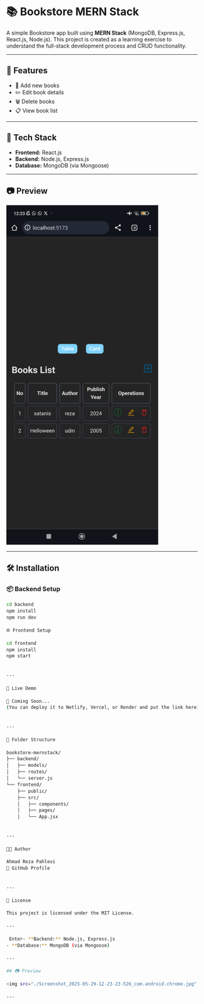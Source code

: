 # 📚 Bookstore MERN Stack

A simple Bookstore app built using **MERN Stack** (MongoDB, Express.js, React.js, Node.js). This project is created as a learning exercise to understand the full-stack development process and CRUD functionality.

---

## 🚀 Features

- 📖 Add new books
- ✏️ Edit book details
- 🗑️ Delete books
- 📋 View book list

---

## 🧪 Tech Stack

- **Frontend:** React.js
- **Backend:** Node.js, Express.js
- **Database:** MongoDB (via Mongoose)

---

## 📷 Preview

<img src="./Screenshot_2025-05-29-12-23-23-526_com.android.chrome.jpg" alt="App Preview" width="400"/>

---

## 🛠️ Installation

### 📦 Backend Setup

```bash
cd backend
npm install
npm run dev

🌐 Frontend Setup

cd frontend
npm install
npm start


---

🔗 Live Demo

🚧 Coming Soon...
(You can deploy it to Netlify, Vercel, or Render and put the link here)


---

📂 Folder Structure

bookstore-mernstack/
├── backend/
│   ├── models/
│   ├── routes/
│   └── server.js
└── frontend/
    ├── public/
    ├── src/
    │   ├── components/
    │   ├── pages/
    │   └── App.jsx


---

🧑‍💻 Author

Ahmad Reza Pahlevi
🔗 GitHub Profile


---

📄 License

This project is licensed under the MIT License.

---

￼Enter- **Backend:** Node.js, Express.js
- **Database:** MongoDB (via Mongoose)

---

## 📷 Preview

<img src="./Screenshot_2025-05-29-12-23-23-526_com.android.chrome.jpg" alt="App Preview" width="400"/>

---
